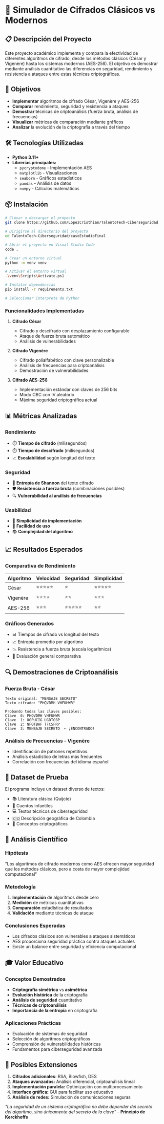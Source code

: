 # 🔐 Simulador de Cifrados Clásicos vs Modernos

## 📋 Descripción del Proyecto

Este proyecto académico implementa y compara la efectividad de diferentes algoritmos de cifrado, desde los métodos clásicos (César y Vigenère) hasta los sistemas modernos (AES-256). El objetivo es demostrar mediante análisis cuantitativo las diferencias en seguridad, rendimiento y resistencia a ataques entre estas técnicas criptográficas.

## 🎯 Objetivos

- **Implementar** algoritmos de cifrado César, Vigenère y AES-256
- **Comparar** rendimiento, seguridad y resistencia a ataques
- **Demostrar** técnicas de criptoanálisis (fuerza bruta, análisis de frecuencias)
- **Visualizar** métricas de comparación mediante gráficos
- **Analizar** la evolución de la criptografía a través del tiempo

## 🛠️ Tecnologías Utilizadas

- **Python 3.11+**
- **Librerías principales:**
  - `pycryptodome` - Implementación AES
  - `matplotlib` - Visualizaciones
  - `seaborn` - Gráficos estadísticos
  - `pandas` - Análisis de datos
  - `numpy` - Cálculos matemáticos

## 📦 Instalación

```bash
# Clonar o descargar el proyecto
git clone https://github.com/LopezCristhian/TalentoTech-Ciberseguridad.git

# Dirigirse al directorio del proyecto
cd TalentoTech-Ciberseguridad/casoEstudioFinal

# Abrir el proyecto en Visual Studio Code
code .

# Crear un entorno virtual
python -m venv venv

# Activar el entorno virtual
.\venv\Scripts\Activate.ps1

# Instalar dependencias
pip install -r requirements.txt

# Seleccionar interprete de Python 
```
### Funcionalidades Implementadas

1. **Cifrado César**
   - Cifrado y descifrado con desplazamiento configurable
   - Ataque de fuerza bruta automático
   - Análisis de vulnerabilidades

2. **Cifrado Vigenère**
   - Cifrado polialfabético con clave personalizable
   - Análisis de frecuencias para criptoanálisis
   - Demostración de vulnerabilidades

3. **Cifrado AES-256**
   - Implementación estándar con claves de 256 bits
   - Modo CBC con IV aleatorio
   - Máxima seguridad criptográfica actual

## 📊 Métricas Analizadas

### Rendimiento
- ⏱️ **Tiempo de cifrado** (milisegundos)
- ⏱️ **Tiempo de descifrado** (milisegundos)
- 📈 **Escalabilidad** según longitud del texto

### Seguridad
- 🔢 **Entropía de Shannon** del texto cifrado
- 🛡️ **Resistencia a fuerza bruta** (combinaciones posibles)
- 🔍 **Vulnerabilidad al análisis de frecuencias**

### Usabilidad
- 🎯 **Simplicidad de implementación**
- 🔧 **Facilidad de uso**
- 📚 **Complejidad del algoritmo**

## 📈 Resultados Esperados

### Comparativa de Rendimiento
| Algoritmo | Velocidad | Seguridad | Simplicidad |
|-----------|-----------|-----------|-------------|
| César     | ⭐⭐⭐⭐⭐ | ⭐        | ⭐⭐⭐⭐⭐   |
| Vigenère  | ⭐⭐⭐⭐   | ⭐⭐       | ⭐⭐⭐       |
| AES-256   | ⭐⭐⭐     | ⭐⭐⭐⭐⭐   | ⭐⭐         |

### Gráficos Generados
- 📊 Tiempos de cifrado vs longitud del texto
- 📈 Entropía promedio por algoritmo
- 📉 Resistencia a fuerza bruta (escala logarítmica)
- 🎯 Evaluación general comparativa

## 🔍 Demostraciones de Criptoanálisis

### Fuerza Bruta - César
```
Texto original: "MENSAJE SECRETO"
Texto cifrado: "PHQVDMH VHFUHWR"

Probando todas las claves posibles:
Clave  0: PHQVDMH VHFUHWR
Clave  1: OGPUCIG UGDTGSP
Clave  2: NFOTBHF TFCSFRP
Clave  3: MENSAJE SECRETO  ← ¡ENCONTRADO!
```

### Análisis de Frecuencias - Vigenère
- Identificación de patrones repetitivos
- Análisis estadístico de letras más frecuentes
- Correlación con frecuencias del idioma español

## 🧪 Dataset de Prueba

El programa incluye un dataset diverso de textos:
- 📚 Literatura clásica (Quijote)
- 🧚 Cuentos infantiles
- 💻 Textos técnicos de ciberseguridad
- 🇨🇴 Descripción geográfica de Colombia
- 🔐 Conceptos criptográficos

## 🔬 Análisis Científico

### Hipótesis
"Los algoritmos de cifrado modernos como AES ofrecen mayor seguridad que los métodos clásicos, pero a costa de mayor complejidad computacional"

### Metodología
1. **Implementación** de algoritmos desde cero
2. **Medición** de métricas cuantitativas
3. **Comparación** estadística de resultados
4. **Validación** mediante técnicas de ataque

### Conclusiones Esperadas
- Los cifrados clásicos son vulnerables a ataques sistemáticos
- AES proporciona seguridad práctica contra ataques actuales
- Existe un balance entre seguridad y eficiencia computacional

## 🎓 Valor Educativo

### Conceptos Demostrados
- **Criptografía simétrica** vs **asimétrica**
- **Evolución histórica** de la criptografía
- **Análisis de seguridad** cuantitativo
- **Técnicas de criptoanálisis**
- **Importancia de la entropía** en criptografía

### Aplicaciones Prácticas
- Evaluación de sistemas de seguridad
- Selección de algoritmos criptográficos
- Comprensión de vulnerabilidades históricas
- Fundamentos para ciberseguridad avanzada

## 🚀 Posibles Extensiones

1. **Cifrados adicionales:** RSA, Blowfish, DES
2. **Ataques avanzados:** Análisis diferencial, criptoanálisis lineal
3. **Implementación paralela:** Optimización con multiprocesamiento
4. **Interface gráfica:** GUI para facilitar uso educativo
5. **Análisis de redes:** Simulación de comunicaciones seguras

*"La seguridad de un sistema criptográfico no debe depender del secreto del algoritmo, sino únicamente del secreto de la clave"* - **Principio de Kerckhoffs**